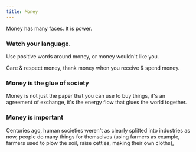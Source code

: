 ```yaml
---
title: Money
---
```


Money has many faces. It is power.

### Watch your language.

Use positive words around money, or money wouldn't like you.

Care & respect money, thank money when you receive & spend money.

### Money is the glue of society

Money is not just the paper that you can use to buy things, it's an agreement of exchange, it's the energy flow that glues the world together.

### Money is important

Centuries ago, human societies weren't as clearly splitted into industries as now, people do many things for themselves (using farmers as example, farmers used to plow the soil, raise cettles, making their own cloths), 